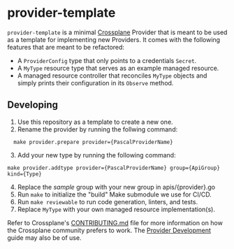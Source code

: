 # provider-template

`provider-template` is a minimal [Crossplane](https://crossplane.io/) Provider
that is meant to be used as a template for implementing new Providers. It comes
with the following features that are meant to be refactored:

- A `ProviderConfig` type that only points to a credentials `Secret`.
- A `MyType` resource type that serves as an example managed resource.
- A managed resource controller that reconciles `MyType` objects and simply
  prints their configuration in its `Observe` method.

## Developing

1. Use this repository as a template to create a new one.
1. Rename the provider by running the follwing command:
```
  make provider.prepare provider={PascalProviderName}
```
3. Add your new type by running the following command:
```
make provider.addtype provider={PascalProviderName} group={ApiGroup} kind={Type}
```
4. Replace the *sample* group with your new group in apis/{provider}.go
3. Run `make` to initialize the "build" Make submodule we use for CI/CD.
3. Run `make reviewable` to run code generation, linters, and tests.
3. Replace `MyType` with your own managed resource implementation(s).

Refer to Crossplane's [CONTRIBUTING.md] file for more information on how the
Crossplane community prefers to work. The [Provider Development][provider-dev]
guide may also be of use.

[CONTRIBUTING.md]: https://github.com/crossplane/crossplane/blob/master/CONTRIBUTING.md
[provider-dev]: https://github.com/crossplane/crossplane/blob/master/docs/contributing/provider_development_guide.md